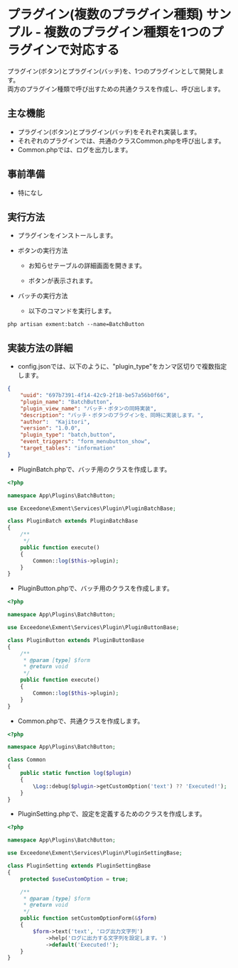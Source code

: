 # プラグイン(複数のプラグイン種類) サンプル - 複数のプラグイン種類を1つのプラグインで対応する
プラグイン(ボタン)とプラグイン(バッチ)を、1つのプラグインとして開発します。  
両方のプラグイン種類で呼び出すための共通クラスを作成し、呼び出します。

## 主な機能

- プラグイン(ボタン)とプラグイン(バッチ)をそれぞれ実装します。
- それぞれのプラグインでは、共通のクラスCommon.phpを呼び出します。
- Common.phpでは、ログを出力します。

## 事前準備

- 特になし


## 実行方法
- プラグインをインストールします。

- ボタンの実行方法
    - お知らせテーブルの詳細画面を開きます。  

    - ボタンが表示されます。  


- バッチの実行方法
    - 以下のコマンドを実行します。

```
php artisan exment:batch --name=BatchButton
```


## 実装方法の詳細

- config.jsonでは、以下のように、"plugin_type"をカンマ区切りで複数指定します。

``` json
{
    "uuid": "697b7391-4f14-42c9-2f18-be57a56b0f66",
    "plugin_name": "BatchButton",
    "plugin_view_name": "バッチ・ボタンの同時実装",
    "description": "バッチ・ボタンのプラグインを、同時に実装します。",
    "author":  "Kajitori",
    "version": "1.0.0",
    "plugin_type": "batch,button",
    "event_triggers": "form_menubutton_show",
    "target_tables": "information"
}

```


- PluginBatch.phpで、バッチ用のクラスを作成します。

``` php
<?php

namespace App\Plugins\BatchButton;

use Exceedone\Exment\Services\Plugin\PluginBatchBase;

class PluginBatch extends PluginBatchBase
{
    /**
     */
    public function execute()
    {
        Common::log($this->plugin);
    }
}
```


- PluginButton.phpで、バッチ用のクラスを作成します。

``` php
<?php

namespace App\Plugins\BatchButton;

use Exceedone\Exment\Services\Plugin\PluginButtonBase;

class PluginButton extends PluginButtonBase
{
    /**
     * @param [type] $form
     * @return void
     */
    public function execute()
    {
        Common::log($this->plugin);
    }
}
```


- Common.phpで、共通クラスを作成します。

``` php
<?php

namespace App\Plugins\BatchButton;

class Common
{
    public static function log($plugin)
    {
        \Log::debug($plugin->getCustomOption('text') ?? 'Executed!');
    }
}
```


- PluginSetting.phpで、設定を定義するためのクラスを作成します。

``` php
<?php

namespace App\Plugins\BatchButton;

use Exceedone\Exment\Services\Plugin\PluginSettingBase;

class PluginSetting extends PluginSettingBase
{
    protected $useCustomOption = true;

    /**
     * @param [type] $form
     * @return void
     */
    public function setCustomOptionForm(&$form)
    {
        $form->text('text', 'ログ出力文字列')
            ->help('ログに出力する文字列を設定します。')
            ->default('Executed!');
    }
}
```